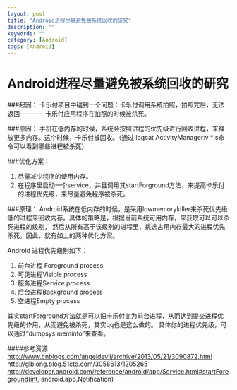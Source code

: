 ```yaml
---
layout: post
title: "Android进程尽量避免被系统回收的研究"
description: ""
keywords: ""
category: [Android]
tags: [Android]
---
```


Android进程尽量避免被系统回收的研究
=====================================================

###起因：
卡乐付项目中碰到一个问题：卡乐付调用系统拍照，拍照完后，无法返回---------卡乐付应用程序在拍照的时候被杀死。

###原因：
手机在低内存的时候，系统会按照进程的优先级进行回收进程，来释放更多内存。这个时候，卡乐付被回收。（通过 logcat ActivityManager:v *:s命令可以看到哪些进程被杀死）

###优化方案：
1.    尽量减少程序的使用内存。
2.	在程序里启动一个service，并且调用其startForground方法，来提高卡乐付的进程优先级，来尽量避免程序被杀死。

###原理：
Android系统在低内存的时候，是采用lowmemorykiller来杀死优先级低的进程来回收内存。具体的策略是，根据当前系统可用内存，来获取可以可以杀死进程的级别，
然后从所有高于该级别的进程里，挑选占用内存最大的进程优先杀死。因此，就有如上的两种优化方案。

Android 进程优先级别如下：
1. 前台进程 Foreground process
2. 可见进程Visible process
3. 服务进程Service process  
4. 后台进程Background process  
5. 空进程Empty process 

其实startForground方法就是可以把卡乐付变为前台进程，从而达到提交进程优先级的作用，从而避免被杀死，其实qq也是这么做的。
具体你的进程优先级，可以通过“dumpsys meminfo”来查看。

####参考资源
http://www.cnblogs.com/angeldevil/archive/2013/05/21/3090872.html
http://glblong.blog.51cto.com/3058613/1205265
http://developer.android.com/reference/android/app/Service.html#startForeground(int, android.app.Notification)
